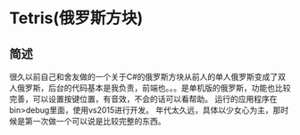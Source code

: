 Tetris(俄罗斯方块)
==== 
简述
---- 
  很久以前自己和舍友做的一个关于C#的俄罗斯方块从前人的单人俄罗斯变成了双人俄罗斯，后台的代码基本是我负责，前端也。。。是单机版的俄罗斯，功能也比较完善，可以设置按键位置，有音效，不会的话可以看帮助。
  运行的应用程序在bin>debug里面，使用vs2015进行开发。
  年代太久远，具体以少女心为主，那时候是第一次做一个可以说是比较完整的东西。
